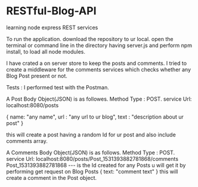 # RESTful-Blog-API
learning node express REST services

To run the application.
download the repository to ur local.
open the terminal or command line in the directory having server.js and perform npm install, to load all node modules.

I have crated a on server store to keep the posts and comments.
I tried to create a middleware for the comments services which checks whether any Blog Post present or not.

Tests : 
I performed test with the Postman.

A Post Body Object(JSON) is as followes.
Method Type : POST.
service Url: localhost:8080/posts

{
  name: "any name",
  url : "any url to ur blog",
  text : "description about ur post"
}

this will create a post having a random Id for ur post and also include comments array.

A Comments Body Object(JSON) is as follows.
Method Type : POST.
service Url: localhost:8080/posts/Post_1531393882781868/comments
Post_1531393882781868 --- is the Id created for any Posts u will get it by performing get request on Blog Posts
{
  text: "comment text"
}
 this will create a comment in the Post object.
